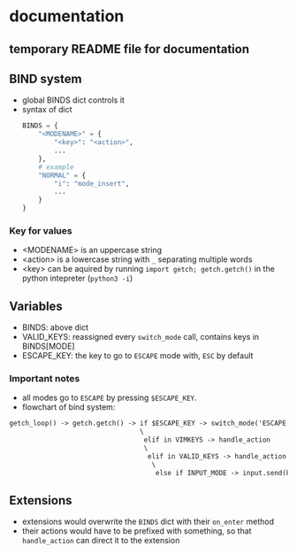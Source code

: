 # documentation
## temporary README file for documentation

## BIND system
- global BINDS dict controls it
- syntax of dict
    ```python
    BINDS = {
        "<MODENAME>" = {
            "<key>": "<action>",
            ...
        },
        # example
        "NORMAL" = {
            "i": "mode_insert",
            ...
        }
    }
    ```
### Key for values
- \<MODENAME\> is an uppercase string
- \<action\> is a lowercase string with `_` separating multiple words
- \<key\> can be aquired by running `import getch; getch.getch()` in the python intepreter (`python3 -i`)

## Variables
- BINDS: above dict
- VALID_KEYS: reassigned every `switch_mode` call, contains keys in BINDS[MODE]
- ESCAPE_KEY: the key to go to `ESCAPE` mode with, `ESC` by default

### Important notes
- all modes go to `ESCAPE` by pressing `$ESCAPE_KEY`.
- flowchart of bind system:
```md
getch_loop() -> getch.getch() -> if $ESCAPE_KEY -> switch_mode('ESCAPE')
                                 \
                                  elif in VIMKEYS -> handle_action
                                  \
                                   elif in VALID_KEYS -> handle_action
                                    \ 
                                     else if INPUT_MODE -> input.send(key)
```

## Extensions
- extensions would overwrite the `BINDS` dict with their `on_enter` method
- their actions would have to be prefixed with something, so that `handle_action` can direct it to the extension
